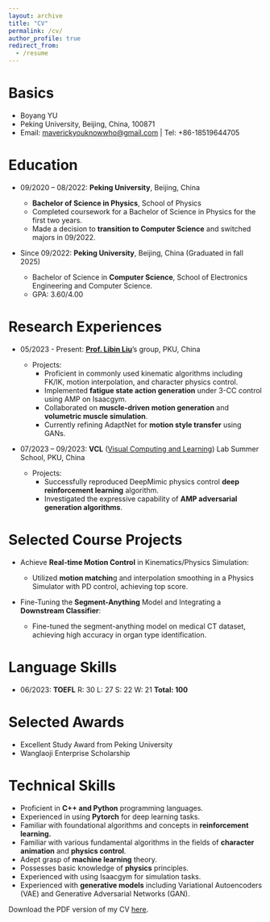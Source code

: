 ```yaml
---
layout: archive
title: "CV"
permalink: /cv/
author_profile: true
redirect_from:
  - /resume
---
```



Basics
======
- Boyang YU
- Peking University, Beijing, China, 100871
- Email: <maverickyouknowwho@gmail.com> | Tel: +86-18519644705

Education
======
* 09/2020 – 08/2022: **Peking University**, Beijing, China
  - **Bachelor of Science in Physics**, School of Physics
  - Completed coursework for a Bachelor of Science in Physics for the first two years.
  - Made a decision to **transition to Computer Science** and switched majors in 09/2022.
  
* Since 09/2022: **Peking University**, Beijing, China (Graduated in fall 2025)
  - Bachelor of Science in **Computer Science**, School of Electronics Engineering and Computer Science.
  - GPA: 3.60/4.00 

Research Experiences
======
* 05/2023 - Present: [**Prof. Libin Liu**](http://www.cad.zju.edu.cn/home/shimin/)’s group, PKU, China
  - Projects: 
    * Proficient in commonly used kinematic algorithms including FK/IK, motion interpolation, and character physics control.
    * Implemented **fatigue state action generation** under 3-CC control using AMP on Isaacgym.
    * Collaborated on **muscle-driven motion generation** and **volumetric muscle simulation**.
    * Currently refining AdaptNet for **motion style transfer** using GANs.

* 07/2023 – 09/2023: **VCL** ([Visual Computing and Learning](https://vcl.pku.edu.cn/)) Lab Summer School, PKU, China
  - Projects: 
    * Successfully reproduced DeepMimic physics control **deep reinforcement learning** algorithm.
    * Investigated the expressive capability of **AMP adversarial generation algorithms**.

Selected Course Projects
======
* Achieve **Real-time Motion Control** in Kinematics/Physics Simulation:
  - Utilized **motion matchin**g and interpolation smoothing in a Physics Simulator with PD control, achieving top score.
  
* Fine-Tuning the **Segment-Anything** Model and Integrating a **Downstream Classifier**:
  - Fine-tuned the segment-anything model on medical CT dataset, achieving high accuracy in organ type identification.

Language Skills
======
* 06/2023: **TOEFL** R: 30 L: 27 S: 22 W: 21 **Total: 100**

Selected Awards
======
* Excellent Study Award from Peking University
* Wanglaoji Enterprise Scholarship

Technical Skills
======
* Proficient in **C++ and Python** programming languages.
* Experienced in using **Pytorch** for deep learning tasks.
* Familiar with foundational algorithms and concepts in **reinforcement learning.**
* Familiar with various fundamental algorithms in the fields of **character animation** and **physics control**.
* Adept grasp of **machine learning** theory.
* Possesses basic knowledge of **physics** principles.
* Experienced with using Isaacgym for simulation tasks.
* Experienced with **generative models** including Variational Autoencoders (VAE) and Generative Adversarial Networks (GAN).

Download the PDF version of my CV [here](..\files\CV.pdf).

